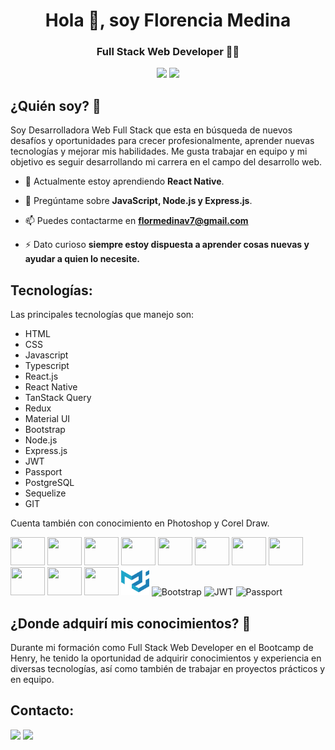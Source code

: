 <h1 align="center">Hola 👋, soy Florencia Medina</h1>
<h3 align="center">Full Stack Web Developer 👨‍💻</h3>
<div align="center"> 
  <img height="180em" src="https://github-readme-stats.vercel.app/api?username=flormedinav&show_icons=true&theme=dark">
  <img height="180em" src="https://github-readme-stats.vercel.app/api/top-langs/?username=flormedinav&layout=compact&langs_count=16&theme=dark">
</div>

## ¿Quién soy? 🤔
<p>
Soy Desarrolladora Web Full Stack que esta en búsqueda de nuevos desafíos y oportunidades para crecer profesionalmente, aprender nuevas tecnologías y mejorar mis habilidades. Me gusta trabajar en equipo y mi objetivo es seguir desarrollando mi carrera en el campo del desarrollo web. </p>

- 🌱 Actualmente estoy aprendiendo **React Native**.

- 💬 Pregúntame sobre **JavaScript, Node.js y Express.js**.

- 📫 Puedes contactarme en **flormedinav7@gmail.com**

- ⚡ Dato curioso **siempre estoy dispuesta a aprender cosas nuevas y ayudar a quien lo necesite.**

## Tecnologías:
<p>Las principales tecnologías que manejo son:</p>
<ul>
  <li>HTML</li>
  <li>CSS</li>
  <li>Javascript</li>
  <li>Typescript</li>
  <li>React.js</li>
  <li>React Native</li>
  <li>TanStack Query</li>
  <li>Redux</li>
  <li>Material UI</li>
  <li>Bootstrap</li>
  <li>Node.js</li>
  <li>Express.js</li>
  <li>JWT</li>
  <li>Passport</li>
  <li>PostgreSQL</li>
  <li>Sequelize</li>
  <li>GIT</li>
</ul>

<p style="margin-top: 10px;">Cuenta también con conocimiento en Photoshop y Corel Draw.</p>

<div style="display: inline-block">
  <img height="45px" width="55px" src="https://cdn.jsdelivr.net/gh/devicons/devicon/icons/javascript/javascript-original.svg" />
  <img height="45px" width="55px" src="https://upload.wikimedia.org/wikipedia/commons/4/4c/Typescript_logo_2020.svg" />
  <img height="45px" width="55px" src="https://cdn.jsdelivr.net/gh/devicons/devicon/icons/react/react-original-wordmark.svg" />
  <img height="45px" width="55px" src="https://www.datocms-assets.com/45470/1631026680-logo-react-native.png" />
  <img height="45px" width="55px" src="https://cdn.jsdelivr.net/gh/devicons/devicon/icons/redux/redux-original.svg" />
  <img height="45px" width="55px" src="https://cdn.jsdelivr.net/gh/devicons/devicon/icons/nodejs/nodejs-original-wordmark.svg"  />
  <img height="45px" width="55px" src="https://cdn.jsdelivr.net/gh/devicons/devicon/icons/html5/html5-original-wordmark.svg" />
  <img height="45px" width="55px" src="https://cdn.jsdelivr.net/gh/devicons/devicon/icons/css3/css3-original-wordmark.svg" />
  <img height="45px" width="55px" src="https://cdn.jsdelivr.net/gh/devicons/devicon/icons/express/express-original-wordmark.svg" />
  <img height="45px" width="55px" src="https://cdn.jsdelivr.net/gh/devicons/devicon/icons/sequelize/sequelize-original.svg" />
  <img height="45px" width="55px" src="https://cdn.jsdelivr.net/gh/devicons/devicon/icons/postgresql/postgresql-original-wordmark.svg" />
  <img height="45px" width="45px" src="https://raw.githubusercontent.com/devicons/devicon/master/icons/materialui/materialui-original.svg" alt="Material UI">
    <img height="45px" width="45px" src="https://upload.wikimedia.org/wikipedia/commons/thumb/b/b2/Bootstrap_logo.svg/800px-Bootstrap_logo.svg.png" alt="Bootstrap">
  <img height="45px" width="45px" src="https://cdn.worldvectorlogo.com/logos/jwt-3.svg" alt="JWT">
  <img height="45px" width="45px" src="https://images.ctfassets.net/vwq10xzbe6iz/tnwT7PN9aBmT7vgkTtGhV/940f001eb249a42904cd40e64d13c7e9/passportJS-300x300.png" alt="Passport">
  

</div>

## ¿Donde adquirí mis conocimientos? 🙌
<p>Durante mi formación como Full Stack Web Developer en el Bootcamp de Henry, he tenido la oportunidad de adquirir conocimientos y experiencia en diversas tecnologías, así como también de trabajar en proyectos prácticos y en equipo.</p>

## Contacto:
<div>
  <a href="mailto:flormedinav7@gmail.com" target="_blank"><img src="https://img.shields.io/badge/Gmail-D14836?style=for-the-badge&logo=gmail&logoColor=white" target="_blank"></a>
  <a href="https://www.linkedin.com/in/flormedinav/" target="blank"><img src="https://img.shields.io/badge/LinkedIn-0077B5?style=for-the-badge&logo=linkedin&logoColor=white" target="blank"></a>
</div>
